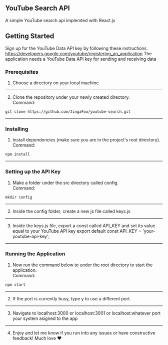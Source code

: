 ## YouTube Search API

A simple YouTube search api implemted with React.js

## Getting Started

Sign up for the YouTube Data API key by following these instructions.
https://developers.google.com/youtube/registering_an_application
The application needs a YouTube Data API key for sending and receiving data

### Prerequisites

1. Choose a directory on your local machine
-----------------------------------------
2. Clone the repository under your newly created directory.<br />
Command: 
```
git clone https://github.com/JingaFoo/youtube-search.git
```
-----------------------------------------
### Installing

1. Install dependencies (make sure you are in the project's root directory).<br />
Command: 
```
npm install
```
-----------------------------------------
### Setting up the API Key

1. Make a folder under the src directory called config.<br />
Command: 
```
mkdir config
```
-----------------------------------------
2. Inside the config folder, create a new js file called keys.js
-----------------------------------------
3. Inside the keys.js file, export a const called API_KEY and set its value equal to your YouTube API key
export default const API_KEY = 'your-youtube-api-key';
-----------------------------------------
### Running the Application

1. Now run the command below to under the root directory to start the application.<br />
Command: 
```
npm start
```
-----------------------------------------
2. If the port is currently busy, type y to use a different port.
-----------------------------------------
3. Navigate to localhost:3000 or localhost:3001 or localhost:whatever port your system asigned to the app
-----------------------------------------
4. Enjoy and let me know if you run into any issues or have constructive feedback! Much love :heart:


